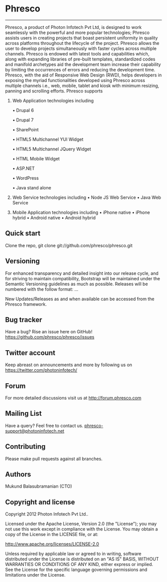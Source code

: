 Phresco 
=================
-----------------
Phresco, a product of Photon Infotech Pvt Ltd, is designed to work seamlessly with the powerful and more popular technologies; Phresco assists users in creating projects that boast persistent uniformity in quality across platforms throughout the lifecycle of the project.
Phresco allows the user to develop projects simultaneously with faster cycles across multiple channels. Phresco is endowed with latest tools and capabilities which, along with expanding libraries of pre-built templates, standardized codes and manifold archetypes aid the development team increase their capability by limiting the occurrences of errors and reducing the development time.
Phresco, with the aid of Responsive Web Design (RWD), helps developers in exposing the myriad functionalities developed using Phresco across multiple channels i.e., web, mobile, tablet and kiosk with minimum resizing, panning and scrolling efforts.
Phresco supports


1.  Web Application technologies including

      •	Drupal 6

      •	Drupal 7

      •	SharePoint

      •	HTML5 Multichannel YUI Widget

      •	HTML5 Multichannel JQuery Widget

      •	HTML Mobile Widget

      •	ASP.NET

      •	WordPress

      •	Java stand alone

2.	Web Service technologies including
•	Node JS Web Service
•	Java Web Service

3.	Mobile Application technologies including
•	iPhone native
•	iPhone hybrid
•	Android native
•	Android hybrid


Quick start
-----------

Clone the repo, git clone git://github.com/phresco/phresco.git 

Versioning
----------

For enhanced transparency and detailed insight into our release cycle, and for striving to maintain compatibility, Bootstrap will be maintained under the Semantic Versioning guidelines as much as possible.
Releases will be numbered with the follow format:
<major>.<minor>.<fix>.<iteration>

New Updates/Releases as and when available can be accessed from the Phresco framework. 

Bug tracker
-----------

Have a bug? Rise an issue here on GitHub!
https://github.com/phresco/phresco/issues

Twitter account
---------------

Keep abreast on announcements and more by following us on
https://twitter.com/photoninfotech/

Forum
------

For more detailed discussions visit us at 
http://forum.phresco.com


Mailing List
------------

Have a query? Feel free to contact us.
phresco-support@photoninfotech.net

Contributing
------------

Please make pull requests against all branches. 

Authors
------------

Mukund Balasubramanian (CTO)

Copyright and license
---------------------

Copyright 2012 Photon Infotech Pvt Ltd..

Licensed under the Apache License, Version 2.0 (the "License");
you may not use this work except in compliance with the License.
You may obtain a copy of the License in the LICENSE file, or at:

   http://www.apache.org/licenses/LICENSE-2.0

Unless required by applicable law or agreed to in writing, software
distributed under the License is distributed on an "AS IS" BASIS,
WITHOUT WARRANTIES OR CONDITIONS OF ANY KIND, either express or implied.
See the License for the specific language governing permissions and
limitations under the License.